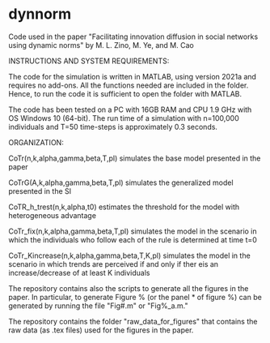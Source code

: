 # dynnorm
Code used in the paper "Facilitating innovation diffusion in social networks using dynamic norms" by M. L. Zino, M. Ye, and M. Cao


INSTRUCTIONS AND SYSTEM REQUIREMENTS:

The code for the simulation is written in MATLAB, using version 2021a and requires no add-ons. All the functions needed are included in the folder. Hence, to run the code it is sufficient to open the folder with MATLAB.

The code has been tested on a PC with 16GB RAM and CPU 1.9 GHz with OS Windows 10 (64-bit). The run time of a simulation with n=100,000 individuals and T=50 time-steps is approximately 0.3 seconds.


ORGANIZATION:

CoTr(n,k,alpha,gamma,beta,T,pl) simulates the base model presented in the paper

CoTrG(A,k,alpha,gamma,beta,T,pl) simulates the generalized model presented in the SI

CoTR_h_trest(n,k,alpha,t0) estimates the threshold for the model with heterogeneous advantage

CoTr_fix(n,k,alpha,gamma,beta,T,pl) simulates the model in the scenario in which the individuals who follow each of the rule is determined at time t=0

CoTr_Kincrease(n,k,alpha,gamma,beta,T,K,pl) simulates the model in the scenario in which trends are perceived if and only if ther eis an increase/decrease of at least K individuals

The repository contains also the scripts to generate all the figures in the paper. In particular, to generate Figure % (or the panel * of figure %) can be generated by running the file "Fig#.m" or "Fig%_a.m."

The repository contains the folder "raw_data_for_figures" that contains the raw data (as .tex files) used for the figures in the paper.
